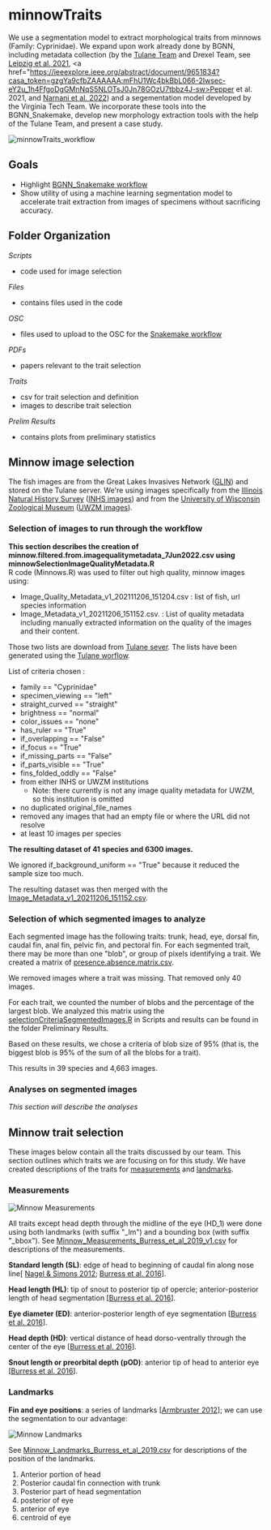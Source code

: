 # minnowTraits
We use a segmentation model to extract morphological traits from minnows (Family: Cyprinidae). We expand upon work already done by BGNN, including metadata collection (by the <a href="https://bgnn.tulane.edu/">Tulane Team</a> and Drexel Team, see <a href="https://link.springer.com/chapter/10.1007/978-3-030-71903-6_1">Leipzig et al. 2021</a>, <a href="https://ieeexplore.ieee.org/abstract/document/9651834?casa_token=gzgYa9cfbZAAAAAA:mFhU1Wc4bkBbL066-2Iwsec-eY2u_1h4FfgoDgGMnNqS5NLOTsJ0Jn78GOzU7tbbz4J-sw>Pepper et al. 2021</a>, and <a href="https://www.researchsquare.com/article/rs-1506561/latest.pdf">Narnani et al. 2022</a>) and a segementation model developed by the Virginia Tech Team. We incorporate these tools into the BGNN_Snakemake, develop new morphology extraction tools with the help of the Tulane Team, and present a case study.

![minnowTraits_workflow](https://github.com/hdr-bgnn/minnowTraits/blob/main/minnowTrait_workflow.png)

## Goals

* Highlight <a href="https://github.com/hdr-bgnn/BGNN_Snakemake">BGNN_Snakemake workflow</a>
* Show utility of using a machine learning segmentation model to accelerate trait extraction from images of specimens without sacrificing accuracy.

## Folder Organization

*Scripts*
- code used for image selection

*Files*
- contains files used in the code

*OSC*
- files used to upload to the OSC for the <a href="https://github.com/hdr-bgnn/BGNN_Snakemake">Snakemake workflow</a>

*PDFs*
- papers relevant to the trait selection

*Traits*
- csv for trait selection and definition
- images to describe trait selection

*Prelim Results*
- contains plots from preliminary statistics

## Minnow image selection

The fish images are from the Great Lakes Invasives Network (<a href="https://glin.com/">GLIN</a>) and stored on the Tulane server. We're using images specifically from the <a href="https://inhs.illinois.edu/">Illinois Natural History Survey</a> (<a href="http://www.tubri.org/HDR/INHS/">INHS images</a>) and from the <a href="https://uwzm.integrativebiology.wisc.edu/">University of Wisconsin Zoological Museum</a> (<a href="http://www.tubri.org/HDR/UWZM/">UWZM images</a>).

### Selection of images to run through the workflow

**This section describes the creation of minnow.filtered.from.imagequalitymetadata_7Jun2022.csv using minnowSelectionImageQualityMetadata.R**    
R code (Minnows.R) was used to filter out high quality, minnow images using:

- Image_Quality_Metadata_v1_202111206_151204.csv : list of fish, url species information
- Image_Metadata_v1_20211206_151152.csv. : List of quality metadata including manually extracted information on the quality of the images and their content.

Those two lists are download from <a href="https://bgnn.tulane.edu/hdrweb/hdr/imagemetadata/">Tulane sever</a>. The lists have been generated using the <a href="https://bgnn.tulane.edu/">Tulane worflow</a>.

List of criteria chosen :

* family == "Cyprinidae"
* specimen_viewing == "left"
* straight_curved == "straight"
* brightness == "normal"
* color_issues == "none"
* has_ruler == "True"
* if_overlapping == "False"
* if_focus == "True"
* if_missing_parts == "False"
* if_parts_visible == "True"
* fins_folded_oddly == "False"
* from either INHS or UWZM institutions
    - Note: there currently is not any image quality metadata for UWZM, so this institution is omitted
* no duplicated original_file_names
* removed any images that had an empty file or where the URL did not resolve
* at least 10 images per species

**The resulting dataset of 41 species and 6300 images.**

We ignored if_background_uniform == "True" because it reduced the sample size too much.

The resulting dataset was then merged with the <a href="https://github.com/hdr-bgnn/minnowTraits/blob/main/Files/Image_Quality_Metadata_v1_20211206_151204.csv">Image_Metadata_v1_20211206_151152.csv</a>.

### Selection of which segmented images to analyze

Each segmented image has the following traits: trunk, head, eye, dorsal fin, caudal fin, anal fin, pelvic fin, and pectoral fin. For each segmented trait, there may be more than one "blob", or group of pixels identifying a trait. We created a matrix of <a href="https://github.com/hdr-bgnn/minnowTraits/blob/main/Files/presence.absence.matrix.csv"> presence.absence.matrix.csv</a>.

We removed images where a trait was missing. That removed only 40 images.

For each trait, we counted the number of blobs and the percentage of the largest blob. We analyzed this matrix using the <a href="https://github.com/hdr-bgnn/minnowTraits/blob/main/Scripts/selectionCriteraSegmentedImages.R">selectionCriteriaSegmentedImages.R</a> in Scripts and results can be found in the folder Preliminary Results.

Based on these results, we chose a criteria of blob size of 95% (that is, the biggest blob is 95% of the sum of all the blobs for a trait).

This results in 39 species and 4,663 images.

### Analyses on segmented images

*This section will describe the analyses*

## Minnow trait selection

These images below contain all the traits discussed by our team. This section outlines which traits we are focusing on for this study. We have created descriptions of the traits for <a href="https://github.com/hdr-bgnn/minnowTraits/blob/main/Traits/MinnowMeasurements%20(trimmed%2028Jun2022).csv">measurements</a> and <a href="https://github.com/hdr-bgnn/minnowTraits/blob/main/Traits/MinnowLandmarks%20(trimmed%2028Jun2022).csv">landmarks</a>.

### Measurements
![Minnow Measurements](https://github.com/hdr-bgnn/minnowTraits/blob/main/Traits/Minnow_Measurements_12Jul2022.png)

All traits except head depth through the midline of the eye (HD_1) were done using both landmarks (with suffix "_lm") and a bounding box (with suffix "_bbox"). See <a href="https://github.com/hdr-bgnn/minnowTraits/blob/main/Traits/Minnow_Measurements_Burress_et_al_2019.csv">Minnow_Measurements_Burress_et_al_2019_v1.csv</a> for descriptions of the measurements.

**Standard length (SL)**: edge of head to beginning of caudal fin along nose line[ <a href="https://www.sciencedirect.com/science/article/abs/pii/S1055790312000668">Nagel & Simons 2012</a>; <a href="https://onlinelibrary.wiley.com/doi/full/10.1111/jeb.13024">Burress et al. 2016</a>].

**Head length (HL)**: tip of snout to posterior tip of opercle; anterior-posterior length of head segmentation [<a href="https://onlinelibrary.wiley.com/doi/full/10.1111/jeb.13024">Burress et al. 2016</a>].

**Eye diameter (ED)**: anterior-posterior length of eye segmentation [<a href="https://onlinelibrary.wiley.com/doi/full/10.1111/jeb.13024">Burress et al. 2016</a>].

**Head depth (HD)**: vertical distance of head dorso-ventrally through the center of the eye [<a href="https://onlinelibrary.wiley.com/doi/full/10.1111/jeb.13024">Burress et al. 2016</a>].

**Snout length or preorbital depth (pOD)**: anterior tip of head to anterior eye [<a href="https://onlinelibrary.wiley.com/doi/full/10.1111/jeb.13024">Burress et al. 2016</a>].

### Landmarks
**Fin and eye positions**: a series of landmarks [<a href="https://www.biotaxa.org/Zootaxa/article/view/zootaxa.3586.1.3/44599">Armbruster 2012</a>]; we can use the segmentation to our advantage:

![Minnow Landmarks](https://github.com/hdr-bgnn/minnowTraits/blob/main/Traits/Minnow_Landmarks_Burress_et_al_2019.png)

See <a href="https://github.com/hdr-bgnn/minnowTraits/blob/main/Traits/Minnow_Landmarks_Burress_et_al_2019.csv">Minnow_Landmarks_Burress_et_al_2019.csv</a> for descriptions of the position of the landmarks.

1. Anterior portion of head
6. Posterior caudal fin connection with trunk
12. Posterior part of head segmentation
14. posterior of eye
15. anterior of eye
18. centroid of eye
